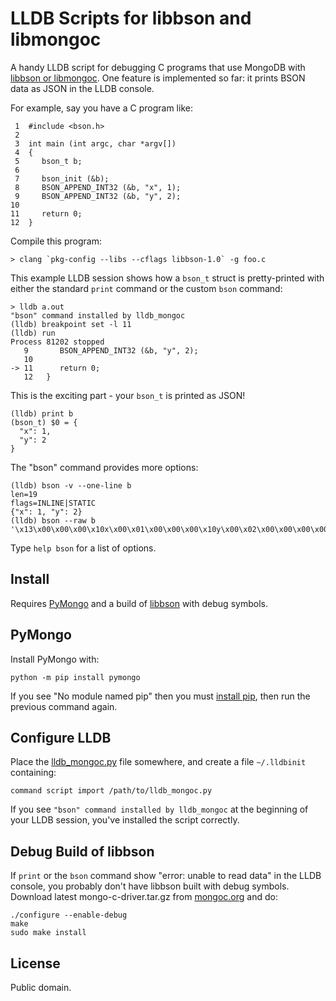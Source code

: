 LLDB Scripts for libbson and libmongoc 
======================================

A handy LLDB script for debugging C programs that use MongoDB with
[libbson or libmongoc](http://mongoc.org/). One feature is implemented so far:
it prints BSON data as JSON in the LLDB console.

For example, say you have a C program like:
    
     1  #include <bson.h>
     2  
     3  int main (int argc, char *argv[])
     4  {
     5     bson_t b;
     6  
     7     bson_init (&b);
     8     BSON_APPEND_INT32 (&b, "x", 1);
     9     BSON_APPEND_INT32 (&b, "y", 2);
    10     
    11     return 0;
    12  }

Compile this program:

    > clang `pkg-config --libs --cflags libbson-1.0` -g foo.c
 
This example LLDB session shows how a `bson_t` struct is pretty-printed with
either the standard `print` command or the custom `bson` command:

    > lldb a.out
    "bson" command installed by lldb_mongoc
    (lldb) breakpoint set -l 11
    (lldb) run
    Process 81202 stopped
       9   	   BSON_APPEND_INT32 (&b, "y", 2);
       10
    -> 11  	   return 0;
       12  	}

This is the exciting part - your `bson_t` is printed as JSON!

    (lldb) print b
    (bson_t) $0 = {
      "x": 1,
      "y": 2
    }

The "bson" command provides more options:

    (lldb) bson -v --one-line b
    len=19
    flags=INLINE|STATIC
    {"x": 1, "y": 2}
    (lldb) bson --raw b
    '\x13\x00\x00\x00\x10x\x00\x01\x00\x00\x00\x10y\x00\x02\x00\x00\x00\x00'

Type `help bson` for a list of options.

Install
-------

Requires [PyMongo](https://pypi.python.org/pypi/pymongo) and a build of
[libbson](http://mongoc.org/) with debug symbols.

## PyMongo

Install PyMongo with:

    python -m pip install pymongo

If you see "No module named pip" then you must
[install pip](https://pip.pypa.io/en/stable/installing/#installing-with-get-pip-py),
then run the previous command again.

## Configure LLDB

Place the [lldb_mongoc.py](https://raw.githubusercontent.com/ajdavis/ajdavis-lldb/master/ajdavis_lldb.py) file somewhere, and create a file `~/.lldbinit`
containing:

    command script import /path/to/lldb_mongoc.py

If you see `"bson" command installed by lldb_mongoc` at the beginning of your
LLDB session, you've installed the script correctly.

## Debug Build of libbson

If `print` or the `bson` command show "error: unable to read data" in the LLDB
console, you probably don't have libbson built with debug symbols.
Download latest mongo-c-driver.tar.gz from [mongoc.org](http://mongoc.org/) and
do:

    ./configure --enable-debug
    make
    sudo make install

License
-------

Public domain.
